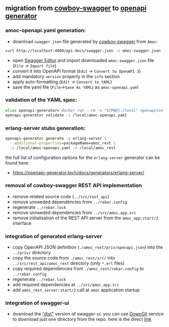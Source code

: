 ## migration from [cowboy-swagger](https://github.com/inaka/cowboy_swagger) to [openapi generator](https://openapi-generator.tech/)
### amoc-openapi.yaml generation:
* download `swagger.json` file generated by [cowboy-swagger](https://github.com/inaka/cowboy_swagger) from `Amoc`:
```bash
curl http://localhost:4000/api-docs/swagger.json -o amoc-swagger.json
```
* open [Swagger Editor](http://editor.swagger.io/) and import downloaded `amoc-swagger.json` file (`File` -> `Import file`)
* convert it into OpenAPI format (`Edit` -> `Convert to OpenAPI 3`)
* add mandatory `version` property in the `info` section
* apply auto-formatting (`Edit` -> `Convert to YAML`)
* save the yaml file (`File`->`Save As YAML`) as `amoc-openapi.yaml`
### validation of the YAML spec:
```bash
alias openapi-generator='docker run --rm -v "${PWD}:/local" openapitools/openapi-generator-cli:v4.3.1'
openapi-generator validate -i /local/amoc-openapi.yaml
```
### erlang-server stubs generation:
```bash
openapi-generator generate -g erlang-server \
  --additional-properties=packageName=amoc_rest \
  -i /local/amoc-openapi.yaml -o /local/amoc_rest
```
the full list of configuration options for the `erlang-server` generator can be found here:
* https://openapi-generator.tech/docs/generators/erlang-server/
### removal of cowboy-swagger REST API implementation
* remove related source code (`../src/rest_api`)
* remove unneeded dependencies from `../rebar.config`
* regenerate `../rebar.lock`
* remove unneeded dependencies from `../src/amoc.app.src`
* remove initialisation of the REST API server from the `amoc_app:start/2` interface
### integration of generated erlang-server
* copy OpenAPI JSON definition (`./amoc_rest/priv/openapi.json`) into the `../priv/` directory
* copy the source code from `./amoc_rest/src/` into `../src/rest_api/amoc_rest` directory (only `*.erl` files)
* copy required dependencies from `./amoc_rest/rebar.config` to `../rebar.config`
* regenerate `../rebar.lock`
* add required dependencies at `../src/amoc.app.src`
* add `amoc_rest_server:start/2` call at `amoc` application startup
### integration of swagger-ui
* download the ["dist"](https://github.com/swagger-api/swagger-ui/tree/v3.25.3/dist) version of swagger-ui.
you can use [DownGit](https://downgit.github.io/) service to download just one directory from the repo.
here is the direct [link](https://downgit.github.io/#/home?url=https://github.com/swagger-api/swagger-ui/tree/v3.25.3/dist&fileName=swagger_ui&rootDirectory=swagger_ui)
